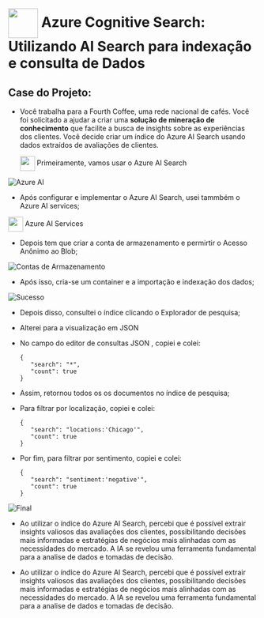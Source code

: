 <h1>
     <img align="center" width="60px" src="https://hermes.dio.me/lab_projects/badges/619af8f8-d138-4e40-9d48-fec7b318e44d.png">
    <span> 
    Azure Cognitive Search: Utilizando AI Search para indexação e consulta de Dados
 </span>
</h1>

## Case do Projeto:
-  Você trabalha para a Fourth Coffee, uma rede nacional de cafés. Você foi solicitado a ajudar a criar uma **solução de mineração de conhecimento** que facilite a busca de insights sobre as experiências dos clientes. Você decide criar um índice do Azure AI Search usando dados extraídos de avaliações de clientes.

   <img align="center" width="30px" src="https://catalogartifact.azureedge.net/publicartifacts/Microsoft.Search-1.0.23/Icons/Small.png">
   Primeiramente, vamos usar o Azure AI Search
   
![Azure AI](https://github.com/FernandaMancini/Estudos-DIO/assets/108295414/752e0b56-0ac7-47f0-a5fe-6bbe0059043e)

- Após configurar e implementar o Azure AI Search, usei tammbém o Azure AI services;

<img align="center" width="30px" src="https://catalogartifact.azureedge.net/publicartifacts/Microsoft.CognitiveServicesAllInOne-1.0.124/Icons/Small.png">
Azure AI Services

- Depois tem que criar a conta de armazenamento e permirtir o Acesso Anônimo ao Blob;

![Contas de Armazenamento](https://github.com/FernandaMancini/Estudos-DIO/assets/108295414/ec4e97f6-db13-4c99-b314-57a54397c246)

- Após isso, cria-se um container e a importação e indexação dos dados;

![Sucesso](https://github.com/FernandaMancini/Estudos-DIO/assets/108295414/5e61226c-b4af-4d26-98b2-f592f96743a4)

- Depois disso, consultei o índice clicando o Explorador de pesquisa;
- Alterei para a visualização em JSON

- No campo do editor de consultas JSON , copiei e colei:
      
      {
         "search": "*",
         "count": true
      }
  
- Assim, retornou todos os os documentos no índice de pesquisa;
- Para filtrar por localização, copiei e colei:

      {
         "search": "locations:'Chicago'",
         "count": true
      }

- Por fim, para filtrar por sentimento, copiei e colei:

      {
         "search": "sentiment:'negative'",
         "count": true
      }

![Final](https://github.com/FernandaMancini/Estudos-DIO/assets/108295414/aab1e95e-2cc7-4c7f-98ce-9a32ac167242)

- Ao utilizar o índice do Azure AI Search, percebi que é possível extrair insights valiosos das avaliações dos clientes, possibilitando decisões mais informadas e estratégias de negócios mais alinhadas com as necessidades do mercado. A IA se revelou uma ferramenta fundamental para a analise de dados e tomadas de decisão. 

- Ao utilizar o índice do Azure AI Search, percebi que é possível extrair insights valiosos das avaliações dos clientes, possibilitando decisões mais informadas e estratégias de negócios mais alinhadas com as necessidades do mercado. A IA se revelou uma ferramenta fundamental para a analise de dados e tomadas de decisão. 

